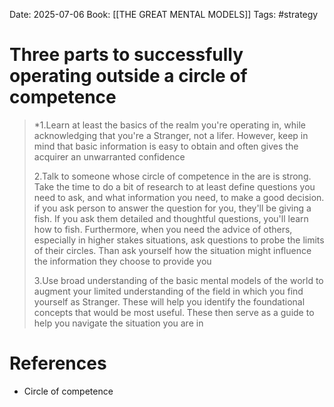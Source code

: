 Date: 2025-07-06
Book: [[THE GREAT MENTAL MODELS]]
Tags: #strategy
# Three parts to successfully operating outside a circle of competence

>*1.Learn at least  the basics of the realm you're operating in, while acknowledging that you're a Stranger, not a lifer. However, keep in mind that basic information is easy to obtain and often gives the acquirer an unwarranted confidence
>
>2.Talk to someone whose circle of competence in the are is strong. Take the time to do a bit of research to at least define questions you need to ask, and what information you need, to make a good decision. if you ask person to answer the question for you, they'll be giving a fish. If you ask them detailed and thoughtful questions, you'll learn how to fish. Furthermore, when you need the advice of others, especially in higher stakes situations, ask questions to probe the limits of their circles. Than ask yourself how the situation might influence the information they choose to provide you 
>
>3.Use broad understanding of the basic mental models of the world to augment your limited understanding of the field in which you find yourself as Stranger. These will help you identify the foundational concepts that would be most useful. These then serve as a guide to help you navigate the situation you are in

# References
- Circle of competence